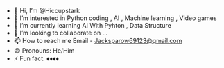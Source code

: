 - 👋 Hi, I’m @Hiccupstark
- 👀 I’m interested in Python coding , AI , Machine learning , Video games
- 🌱 I’m currently learning AI With Pyhton , Data Structure
- 💞️ I’m looking to collaborate on ...
- 📫 How to reach me Email - Jacksparow69123@gmail.com
- 😄 Pronouns: He/Him
- ⚡ Fun fact: ♦♦♦♦

<!---
Hiccupstark/Hiccupstark is a ✨ special ✨ repository because its `README.md` (this file) appears on your GitHub profile.
You can click the Preview link to take a look at your changes.
--->
